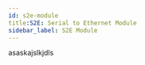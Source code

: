 ```yaml
---
id: s2e-module
title:S2E: Serial to Ethernet Module
sidebar_label: S2E Module
---
```

asaskajslkjdls
